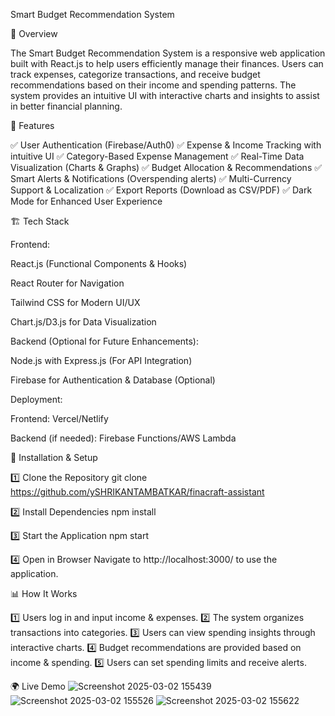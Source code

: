 Smart Budget Recommendation System

📌 Overview

The Smart Budget Recommendation System is a responsive web application built with React.js to help users efficiently manage their finances. Users can track expenses, categorize transactions, and receive budget recommendations based on their income and spending patterns. The system provides an intuitive UI with interactive charts and insights to assist in better financial planning.

🚀 Features

✅ User Authentication (Firebase/Auth0)
✅ Expense & Income Tracking with intuitive UI
✅ Category-Based Expense Management
✅ Real-Time Data Visualization (Charts & Graphs)
✅ Budget Allocation & Recommendations
✅ Smart Alerts & Notifications (Overspending alerts)
✅ Multi-Currency Support & Localization
✅ Export Reports (Download as CSV/PDF)
✅ Dark Mode for Enhanced User Experience

🏗️ Tech Stack

Frontend:

React.js (Functional Components & Hooks)

React Router for Navigation

Tailwind CSS for Modern UI/UX

Chart.js/D3.js for Data Visualization

Backend (Optional for Future Enhancements):

Node.js with Express.js (For API Integration)

Firebase for Authentication & Database (Optional)

Deployment:

Frontend: Vercel/Netlify

Backend (if needed): Firebase Functions/AWS Lambda

🔧 Installation & Setup

1️⃣ Clone the Repository
git clone https://github.com/ySHRIKANTAMBATKAR/finacraft-assistant

2️⃣ Install Dependencies
npm install

3️⃣ Start the Application
npm start

4️⃣ Open in Browser
Navigate to http://localhost:3000/ to use the application.

📊 How It Works

1️⃣ Users log in and input income & expenses.
2️⃣ The system organizes transactions into categories.
3️⃣ Users can view spending insights through interactive charts.
4️⃣ Budget recommendations are provided based on income & spending.
5️⃣ Users can set spending limits and receive alerts.


🌍 Live Demo
![Screenshot 2025-03-02 155439](https://github.com/user-attachments/assets/98ac4dad-a3a7-4f6d-92f2-d196e8cd05a4)
![Screenshot 2025-03-02 155526](https://github.com/user-attachments/assets/4fbc4587-3646-4bd5-9120-184a20a93066)
![Screenshot 2025-03-02 155622](https://github.com/user-attachments/assets/c2414fad-410a-4d20-a605-c609392283a2)


